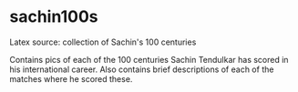 sachin100s
==========

Latex source: collection of Sachin's 100 centuries

Contains pics of each of the 100 centuries Sachin Tendulkar has scored in his international career. Also contains brief descriptions of each of the matches where he scored these.
